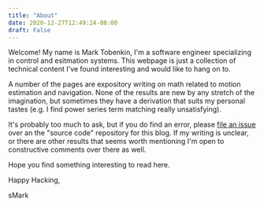 ```yaml
---
title: "About"
date: 2020-12-27T12:49:24-08:00
draft: False
---
```

Welcome!  My name is Mark Tobenkin, I'm a software engineer specializing
in control and esitmation systems.  This webpage is just a collection
of technical content I've found interesting and would like to hang on to.

A number of the pages are expository writing on math related to motion
estimation and navigation.  None of the results are new by any stretch
of the imagination, but sometimes they have a derivation that suits
my personal tastes (e.g. I find power series term matching really unsatisfying).

It's probably too much to ask, but if you do find an error, please [file an issue](https://github.com/mmt/smark-notes-src/issues)
over an the "source code" repository for this blog.  If my writing is unclear, or there are other results that seems worth mentioning I'm open to constructive comments over there as well.

Hope you find something interesting to read here.

Happy Hacking,

sMark




